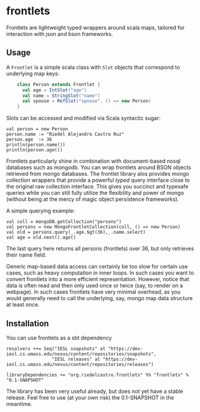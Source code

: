 frontlets
=========

Frontlets are lightweight typed wrappers around scala maps, tailored for interaction with json and bson frameworks.

Usage
-----

A `Frontlet` is a simple scala class with `Slot` objects that correspond to underlying map keys:

```scala
    class Person extends Frontlet {
      val age = IntSlot("age")
      val name = StringSlot("name")
      val spouse = RefSlot("spouse", () => new Person)
    }
```

Slots can be accessed and modified via Scala syntactic sugar:

    val person = new Person
    person.name := "Riedel Alejandro Castro Ruz"
    person.age  := 36
    println(person.name())
    println(person.age())

Frontlets particularly shine in combination with document-based nosql databases such as mongodb. You can
wrap frontlets around BSON objects retrieved from mongo databases. The frontlet library alos provides
mongo collection wrappers that provide a powerful *typed* query interface close to the original raw
collection interface. This gives you succinct and typesafe queries while you can still fully
utilize the flexibility and power of mongo (without being at the mercy of magic object persistence frameworks).

A simple querying example:

    val coll = mongoDB.getCollection("persons")
    val persons = new MongoFrontletCollection(coll, () => new Person)
    val old = persons.query(_.age.$gt(36),_.name.select)
    val age = old.next().age()

The last query here returns all persons (frontlets) over 36, but only retrieves their name field.

Generic map-based data access can certainly be too slow for certain use cases, such as heavy computation in inner
loops. In such cases you want to convert frontlets into a more efficient representation. However, notice that data
is often read and then only used once or twice (say, to render on a webpage). In such cases frontlets
have very minimal overhead, as you would generally need to call the underlying, say, mongo map data structure
at least once.

Installation
------------
You can use frontlets as a sbt dependency

    resolvers ++= Seq("IESL snapshots" at "https://dev-iesl.cs.umass.edu/nexus/content/repositories/snapshots",
                     "IESL releases" at "https://dev-iesl.cs.umass.edu/nexus/content/repositories/releases")

    libraryDependencies += "org.riedelcastro.frontlets" %% "frontlets" % "0.1-SNAPSHOT"

The library has been very useful already, but does not yet have a stable release. Feel free to use (at your own risk)
the 0.1-SNAPSHOT in the meantime.


